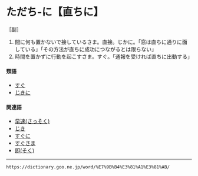 # ただち‐に【直ちに】

［副］
1. 間に何も置かないで接しているさま。直接。じかに。「窓は直ちに通りに面している」「その方法が直ちに成功につながるとは限らない」
2. 時間を置かずに行動を起こすさま。すぐ。「通報を受ければ直ちに出動する」
    

#### 類語

-   [すぐ](https://dictionary.goo.ne.jp/word/%E7%9B%B4%E3%81%90/#jn-117796)
-   [じきに](https://dictionary.goo.ne.jp/word/%E7%9B%B4%E3%81%AB_%28%E3%81%98%E3%81%8D%E3%81%AB%29/#jn-94973)

#### 関連語

-   [早速(さっそく)](https://dictionary.goo.ne.jp/word/%E6%97%A9%E9%80%9F_%28%E3%81%95%E3%81%A3%E3%81%9D%E3%81%8F%29/#jn-88447)
-   [じき](https://dictionary.goo.ne.jp/word/%E7%9B%B4_%28%E3%81%98%E3%81%8D%29/#jn-94715)
-   [すぐに](https://dictionary.goo.ne.jp/word/%E7%9B%B4%E3%81%90%E3%81%AB/#jn-117881)
-   [すぐさま](https://dictionary.goo.ne.jp/word/%E7%9B%B4%E3%81%90%E6%A7%98/#jn-117852)
-   [即(そく)](https://dictionary.goo.ne.jp/word/%E5%8D%B3/#jn-129893)

---
`https://dictionary.goo.ne.jp/word/%E7%9B%B4%E3%81%A1%E3%81%AB/`